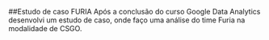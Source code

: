 ##Estudo de caso FURIA
Após a conclusão do curso Google Data Analytics desenvolvi um estudo de caso, onde faço uma análise do time Furia na modalidade de CSGO.
